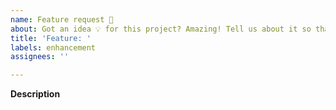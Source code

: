 ```yaml
---
name: Feature request 🚀
about: Got an idea 💡 for this project? Amazing! Tell us about it so that we can get it implemented!
title: 'Feature: '
labels: enhancement
assignees: ''

---
```


**Description**
<!-- briefly describe the feature you'd like -->

